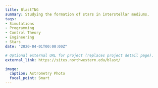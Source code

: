 ```yaml
---
title: BlastTNG
summary: Studying the formation of stars in interstellar mediums.
tags:
- Simulations
- Programming
- Control Theory
- Engineering
- Stars
date: "2020-04-01T00:00:00Z"

# Optional external URL for project (replaces project detail page).
external_link: https://sites.northwestern.edu/blast/

image:
  caption: Astrometry Photo
  focal_point: Smart
---
```

